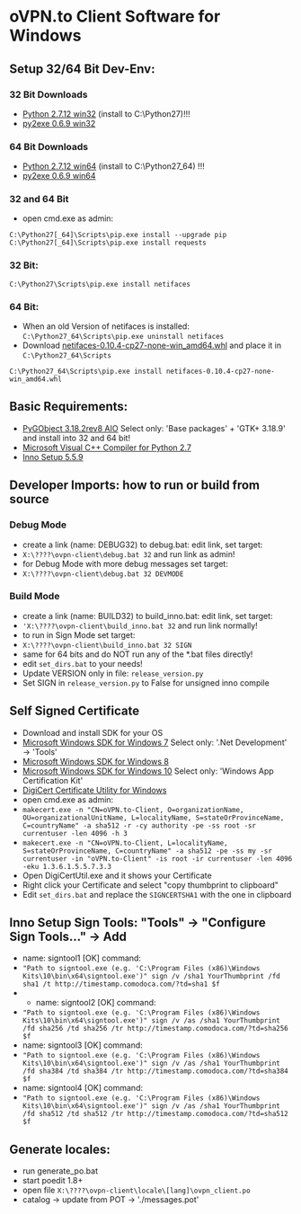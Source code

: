 
# oVPN.to Client Software for Windows

## Setup 32/64 Bit Dev-Env:
### 32 Bit Downloads
+ [Python 2.7.12 win32](https://www.python.org/ftp/python/2.7.12/python-2.7.12.msi) (install to C:\Python27)!!!
+ [py2exe 0.6.9 win32](http://sourceforge.net/projects/py2exe/files/py2exe/0.6.9/py2exe-0.6.9.win32-py2.7.exe/download)

### 64 Bit Downloads
+ [Python 2.7.12 win64](https://www.python.org/ftp/python/2.7.12/python-2.7.12.amd64.msi) (install to C:\Python27_64) !!!
+ [py2exe 0.6.9 win64](http://sourceforge.net/projects/py2exe/files/py2exe/0.6.9/py2exe-0.6.9.win64-py2.7.amd64.exe/download)

### 32 and 64 Bit
+ open cmd.exe as admin:
```
C:\Python27[_64]\Scripts\pip.exe install --upgrade pip
C:\Python27[_64]\Scripts\pip.exe install requests
```
### 32 Bit:
```
C:\Python27\Scripts\pip.exe install netifaces
```
### 64 Bit:
+ When an old Version of netifaces is installed: ```C:\Python27_64\Scripts\pip.exe uninstall netifaces```
+ Download [netifaces-0.10.4-cp27-none-win_amd64.whl](http://www.lfd.uci.edu/~gohlke/pythonlibs/#netifaces) and place it in ```C:\Python27_64\Scripts```
```
C:\Python27_64\Scripts\pip.exe install netifaces-0.10.4-cp27-none-win_amd64.whl
```


## Basic Requirements:
+ [PyGObject 3.18.2rev8 AIO](https://sourceforge.net/projects/pygobjectwin32/files/pygi-aio-3.18.2_rev8-setup.exe/download) Select only: 'Base packages' + 'GTK+ 3.18.9' and install into 32 and 64 bit!
+ [Microsoft Visual C++ Compiler for Python 2.7](http://www.microsoft.com/en-us/download/details.aspx?id=44266)
+ [Inno Setup 5.5.9](http://www.jrsoftware.org/download.php/is.exe)

## Developer Imports: how to run or build from source
### Debug Mode
+ create a link (name: DEBUG32) to debug.bat: edit link, set target:
+ ```X:\????\ovpn-client\debug.bat 32``` and run link as admin!
+ for Debug Mode with more debug messages set target:
+ ```X:\????\ovpn-client\debug.bat 32 DEVMODE```

### Build Mode
+ create a link (name: BUILD32) to build_inno.bat: edit link, set target:
+ ```'X:\????\ovpn-client\build_inno.bat 32``` and run link normally!
+ to run in Sign Mode set target:
+ ```X:\????\ovpn-client\build_inno.bat 32 SIGN```
+ same for 64 bits and do NOT run any of the *.bat files directly!
+ edit ```set_dirs.bat``` to your needs!
+ Update VERSION only in file: ```release_version.py```
+ Set SIGN in ```release_version.py``` to False for unsigned inno compile

## Self Signed Certificate
+ Download and install SDK for your OS 
+ [Microsoft Windows SDK for Windows 7](https://download.microsoft.com/download/A/6/A/A6AC035D-DA3F-4F0C-ADA4-37C8E5D34E3D/winsdk_web.exe) Select only: '.Net Development' -> 'Tools'
+ [Microsoft Windows SDK for Windows 8](https://go.microsoft.com/fwlink/p/?LinkId=226658)
+ [Microsoft Windows SDK for Windows 10](https://go.microsoft.com/fwlink/p/?LinkID=698771) Select only: 'Windows App Certification Kit'
+ [DigiCert Certificate Utility for Windows](https://www.digicert.com/util/DigiCertUtil.zip)
+ open cmd.exe as admin:
+ ```makecert.exe -n "CN=oVPN.to-Client, O=organizationName, OU=organizationalUnitName, L=localityName, S=stateOrProvinceName, C=countryName" -a sha512 -r -cy authority -pe -ss root -sr currentuser -len 4096 -h 3```
+ ```makecert.exe -n "CN=oVPN.to-Client, L=localityName, S=stateOrProvinceName, C=countryName" -a sha512 -pe -ss my -sr currentuser -in "oVPN.to-Client" -is root -ir currentuser -len 4096 -eku 1.3.6.1.5.5.7.3.3```
+ Open DigiCertUtil.exe and it shows your Certificate
+ Right click your Certificate and select "copy thumbprint to clipboard"
+ Edit ```set_dirs.bat``` and replace the ```SIGNCERTSHA1``` with the one in clipboard

## Inno Setup Sign Tools: "Tools" -> "Configure Sign Tools..." -> Add
+ name: signtool1 [OK] command:
+ ```"Path to signtool.exe (e.g. 'C:\Program Files (x86)\Windows Kits\10\bin\x64\signtool.exe')" sign /v /sha1 YourThumbprint /fd sha1 /t http://timestamp.comodoca.com/?td=sha1 $f```
+ + name: signtool2 [OK] command:
+ ```"Path to signtool.exe (e.g. 'C:\Program Files (x86)\Windows Kits\10\bin\x64\signtool.exe')" sign /v /as /sha1 YourThumbprint /fd sha256 /td sha256 /tr http://timestamp.comodoca.com/?td=sha256 $f```
+ name: signtool3 [OK] command:
+ ```"Path to signtool.exe (e.g. 'C:\Program Files (x86)\Windows Kits\10\bin\x64\signtool.exe')" sign /v /as /sha1 YourThumbprint /fd sha384 /td sha384 /tr http://timestamp.comodoca.com/?td=sha384 $f```
+ name: signtool4 [OK] command:
+ ```"Path to signtool.exe (e.g. 'C:\Program Files (x86)\Windows Kits\10\bin\x64\signtool.exe')" sign /v /as /sha1 YourThumbprint /fd sha512 /td sha512 /tr http://timestamp.comodoca.com/?td=sha512 $f```

## Generate locales:
+ run generate_po.bat
+ start poedit 1.8+
+ open file ```X:\????\ovpn-client\locale\[lang]\ovpn_client.po```
+ catalog -> update from POT -> './messages.pot'
